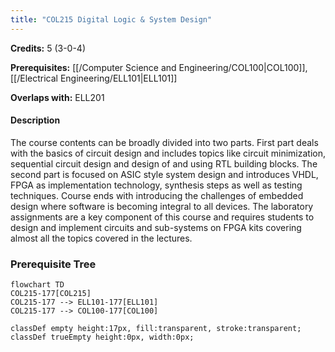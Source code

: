 ```yaml
---
title: "COL215 Digital Logic & System Design"
---
```

**Credits:** 5 (3-0-4)

**Prerequisites:** [[/Computer Science and Engineering/COL100|COL100]], [[/Electrical Engineering/ELL101|ELL101]]

**Overlaps with:** ELL201

#### Description
The course contents can be broadly divided into two parts. First part deals with the basics of circuit design and includes topics like circuit minimization, sequential circuit design and design of and using RTL building blocks. The second part is focused on ASIC style system design and introduces VHDL, FPGA as implementation technology, synthesis steps as well as testing techniques. Course ends with introducing the challenges of embedded design where software is becoming integral to all devices. The laboratory assignments are a key component of this course and requires students to design and implement circuits and sub-systems on FPGA kits covering almost all the topics covered in the lectures.

### Prerequisite Tree

```mermaid
flowchart TD
COL215-177[COL215]
COL215-177 --> ELL101-177[ELL101]
COL215-177 --> COL100-177[COL100]

classDef empty height:17px, fill:transparent, stroke:transparent;
classDef trueEmpty height:0px, width:0px;
```